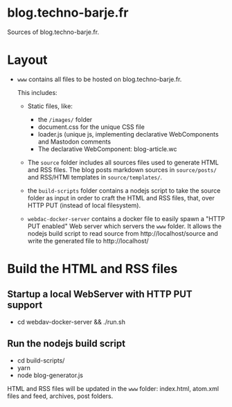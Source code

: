 # blog.techno-barje.fr

Sources of blog.techno-barje.fr.

# Layout

- `www` contains all files to be hosted on blog.techno-barje.fr.

  This includes:

  - Static files, like:
    - the `/images/` folder
    - document.css for the unique CSS file
    - loader.js (unique js, implementing declarative WebComponents and Mastodon comments
    - The declarative WebComponent: blog-article.wc

  - The `source` folder includes all sources files used to generate HTML and RSS files.
    The blog posts markdown sources in `source/posts/` and RSS/HTMl templates in `source/templates/`.

  - the `build-scripts` folder contains a nodejs script to take the source folder as input
    in order to craft the HTML and RSS files, that, over HTTP PUT (instead of local filesystem).

  - `webdac-docker-server` contains a docker file to easily spawn a "HTTP PUT enabled"
    Web server which servers the `www` folder.
    It allows the nodejs build script to read source from http://localhost/source
    and write the generated file to http://localhost/


# Build the HTML and RSS files

## Startup a local WebServer with HTTP PUT support

* cd webdav-docker-server && ./run.sh

## Run the nodejs build script

* cd build-scripts/
* yarn
* node blog-generator.js

HTML and RSS files will be updated in the `www` folder:
index.html, atom.xml files
and feed, archives, post folders.
